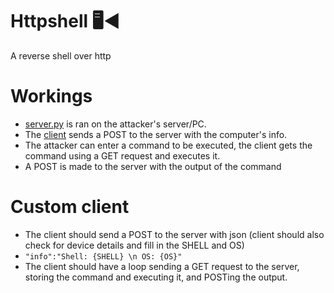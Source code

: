 # Httpshell 🖥️◀️
A reverse shell over http
# Workings
- [server.py](https://github.com/rivodry/httpshell/blob/main/server/server.py) is ran on the attacker's server/PC.
- The [client](https://github.com/rivodry/httpshell/blob/main/client/client.go) sends a POST to the server with the computer's info.
- The attacker can enter a command to be executed, the client gets the command using a GET request and executes it.
- A POST is made to the server with the output of the command
# Custom client
- The client should send a POST to the server with json (client should also check for device details and fill in the SHELL and OS)
- `"info":"Shell: {SHELL} \n OS: {OS}"`
- The client should have a loop sending a GET request to the server, storing the command and executing it, and POSTing the output.

